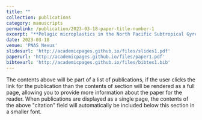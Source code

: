 ```yaml
---
title: ""
collection: publications
category: manuscripts
permalink: /publication/2023-03-18-paper-title-number-1
excerpt: "**Pelagic microplastics in the North Pacific Subtropical Gyre: A prevalent anthropogenic component of the particulate organic carbon pool ** <br>This [work](https://academic.oup.com/pnasnexus/article/2/3/pgad070/7073714) found that Microplastics (334 #/m³; 84.5% <100 µm) are pervasive in the eastern North Pacific Subtropical Gyre, with exponential decline in the upper 500 m and deep accumulation. The biological carbon pump likely drives their vertical redistribution, influencing organic carbon export. Radiocarbon-depleted MPs may alter deep ocean 14C signals, highlighting their role in shaping particulate dynamics."
date: 2023-03-18
venue: 'PNAS Nexus'
slidesurl: 'http://academicpages.github.io/files/slides1.pdf'
paperurl: 'http://academicpages.github.io/files/paper1.pdf'
bibtexurl: 'http://academicpages.github.io/files/bibtex1.bib'
---
```


The contents above will be part of a list of publications, if the user clicks the link for the publication than the contents of section will be rendered as a full page, allowing you to provide more information about the paper for the reader. When publications are displayed as a single page, the contents of the above "citation" field will automatically be included below this section in a smaller font.
